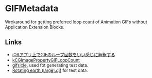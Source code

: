 # GIFMetadata

Wrokaround for getting preferred loop count of Animation GIFs without Application Extension Blocks.


## Links

- [iOSアプリ上でGIFのループ回数をいい感じに解釈する](https://gist.github.com/koyachi/3335f68985d21612ad82233eed8cf0a8)
- [kCGImagePropertyGIFLoopCount](https://developer.apple.com/reference/imageio/kcgimagepropertygifloopcount)
- [gifsicle](https://www.lcdf.org/gifsicle/man.html), used fot generating test data.
- [Rotating earth (large).gif](https://commons.wikimedia.org/wiki/File:Rotating_earth_(large).gif) for test data.


